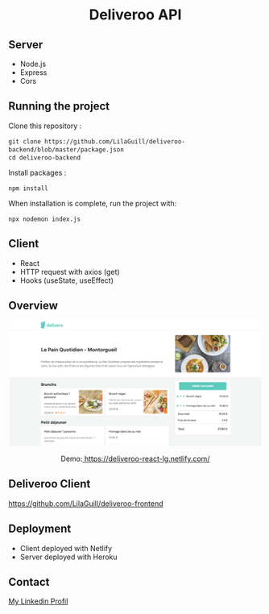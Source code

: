 <h1 align="center">Deliveroo API</h1>

## Server

- Node.js
- Express
- Cors

## Running the project

Clone this repository :

```
git clone https://github.com/LilaGuill/deliveroo-backend/blob/master/package.json
cd deliveroo-backend
```

Install packages :

```
npm install
```

When installation is complete, run the project with:

```
npx nodemon index.js
```

## Client

- React
- HTTP request with axios (get)
- Hooks (useState, useEffect)

## Overview

  <p align="center">
    <img width="500" src="https://github.com/LilaGuill/deliveroo-frontend/blob/master/public/screen.png" alt="capture-1">
  </p>

<p align="center">
  Demo:<a href="https://deliveroo-react-lg.netlify.com/" target="_blank"> https://deliveroo-react-lg.netlify.com/</a>
</p>

## Deliveroo Client

<a href="https://github.com/LilaGuill/deliveroo-frontend">https://github.com/LilaGuill/deliveroo-frontend</a>

## Deployment

- Client deployed with Netlify
- Server deployed with Heroku

## Contact

<a href="https://www.linkedin.com/in/lila-guillermic-66542476/" target="_blank">My Linkedin Profil</a>
